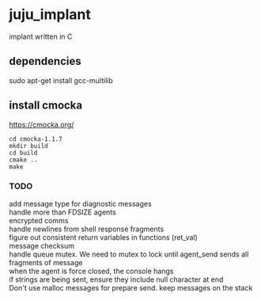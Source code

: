 # juju_implant
implant written in C

## dependencies
sudo apt-get install gcc-multilib

## install cmocka

https://cmocka.org/
```
cd cmocka-1.1.7
mkdir build
cd build
cmake ..
make
```


### TODO
add message type for diagnostic messages  
handle more than FDSIZE agents  
encrypted comms  
handle newlines from shell response fragments  
figure out consistent return variables in functions (ret_val)  
message checksum  
handle queue mutex. We need to mutex to lock until agent_send sends all fragments of message  
when the agent is force closed, the console hangs  
if strings are being sent, ensure they include null character at end  
Don't use malloc messages for prepare send. keep messages on the stack  